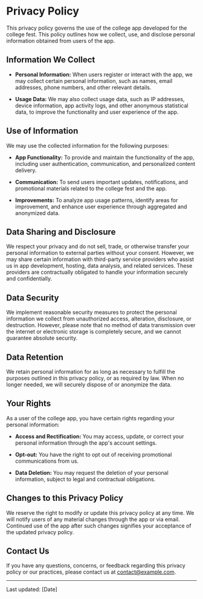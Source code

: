 # Privacy Policy

This privacy policy governs the use of the college app developed for the college fest. This policy outlines how we collect, use, and disclose personal information obtained from users of the app.

## Information We Collect

- **Personal Information:** When users register or interact with the app, we may collect certain personal information, such as names, email addresses, phone numbers, and other relevant details.

- **Usage Data:** We may also collect usage data, such as IP addresses, device information, app activity logs, and other anonymous statistical data, to improve the functionality and user experience of the app.

## Use of Information

We may use the collected information for the following purposes:

- **App Functionality:** To provide and maintain the functionality of the app, including user authentication, communication, and personalized content delivery.

- **Communication:** To send users important updates, notifications, and promotional materials related to the college fest and the app.

- **Improvements:** To analyze app usage patterns, identify areas for improvement, and enhance user experience through aggregated and anonymized data.

## Data Sharing and Disclosure

We respect your privacy and do not sell, trade, or otherwise transfer your personal information to external parties without your consent. However, we may share certain information with third-party service providers who assist us in app development, hosting, data analysis, and related services. These providers are contractually obligated to handle your information securely and confidentially.

## Data Security

We implement reasonable security measures to protect the personal information we collect from unauthorized access, alteration, disclosure, or destruction. However, please note that no method of data transmission over the internet or electronic storage is completely secure, and we cannot guarantee absolute security.

## Data Retention

We retain personal information for as long as necessary to fulfill the purposes outlined in this privacy policy, or as required by law. When no longer needed, we will securely dispose of or anonymize the data.

## Your Rights

As a user of the college app, you have certain rights regarding your personal information:

- **Access and Rectification:** You may access, update, or correct your personal information through the app's account settings.

- **Opt-out:** You have the right to opt out of receiving promotional communications from us.

- **Data Deletion:** You may request the deletion of your personal information, subject to legal and contractual obligations.

## Changes to this Privacy Policy

We reserve the right to modify or update this privacy policy at any time. We will notify users of any material changes through the app or via email. Continued use of the app after such changes signifies your acceptance of the updated privacy policy.

## Contact Us

If you have any questions, concerns, or feedback regarding this privacy policy or our practices, please contact us at [contact@example.com](mailto:contact@example.com).

---
Last updated: [Date]

